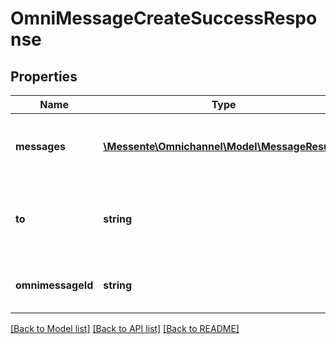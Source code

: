 # OmniMessageCreateSuccessResponse

## Properties
Name | Type | Description | Notes
------------ | ------------- | ------------- | -------------
**messages** | [**\Messente\Omnichannel\Model\MessageResult[]**](MessageResult.md) | List of messages that compose the Omnimessage | [optional] 
**to** | **string** | Recipient phone number in international number format | [optional] 
**omnimessageId** | **string** | Unique identifier for the Omnimessage | [optional] 

[[Back to Model list]](../../README.md#documentation-for-models) [[Back to API list]](../../README.md#documentation-for-api-endpoints) [[Back to README]](../../README.md)


